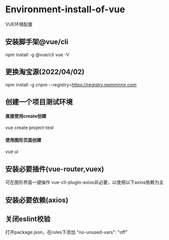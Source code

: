 # Environment-install-of-vue
VUE环境配置

## 安装脚手架@vue/cli
npm install -g @vue/cli
vue -V

## 更换淘宝源(2022/04/02)
npm install -g cnpm --registry=https://registry.npmmirror.com

## 创建一个项目测试环境
#### 直接使用create创建
vue create project-test
#### 使用图形页面创建
vue ui

## 安装必要插件(vue-router,vuex)
可在图形界面一键操作
vue-cli-plugin-axios非必要，以使用以下axios依赖为主

## 安装必要依赖(axios)

## 关闭eslint校验
打开package.json，在rules下添加
"no-unused-vars": "off"
